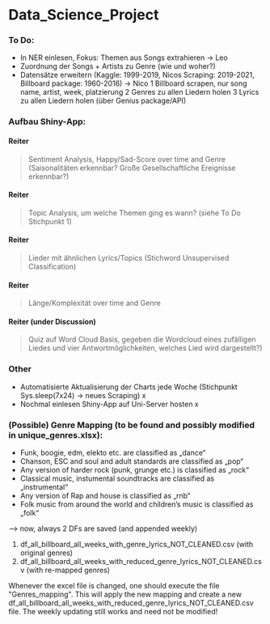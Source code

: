 # Data_Science_Project


### To Do:
- In NER einlesen, Fokus: Themen aus Songs extrahieren      -> Leo
- Zuordnung der Songs + Artists zu Genre (wie und woher?)
- Datensätze erweitern (Kaggle: 1999-2019, Nicos Scraping: 2019-2021, Billboard package: 1960-2016)   -> Nico
1 Billboard scrapen, nur song name, artist, week, platzierung
2 Genres zu allen Liedern holen
3 Lyrics zu allen Liedern holen (über Genius package/API)


### Aufbau Shiny-App:

#### Reiter
> Sentiment Analysis, Happy/Sad-Score over time and Genre (Saisonalitäten erkennbar? Große Gesellschaftliche Ereignisse erkennbar?)

#### Reiter 
> Topic Analysis, um welche Themen ging es wann? (siehe To Do Stichpunkt 1)

#### Reiter 
> Lieder mit ähnlichen Lyrics/Topics (Stichword Unsupervised Classification)

#### Reiter 
> Länge/Komplexität over time and Genre

#### Reiter (under Discussion)
> Quiz auf Word Cloud Basis, gegeben die Wordcloud eines zufälligen Liedes und vier Antwortmöglichkeiten, welches Lied wird dargestellt?)




### Other

- Automatisierte Aktualisierung der Charts jede Woche (Stichpunkt Sys.sleep(7x24) -> neues Scraping) x
- Nochmal einlesen Shiny-App auf Uni-Server hosten x



### (Possible) Genre Mapping (to be found and possibly modified in unique_genres.xlsx):

-	Funk, boogie, edm, elekto etc. are classified as „dance“
-	Chanson, ESC and soul and adult standards are classified as „pop“
-	Any version of harder rock (punk, grunge etc.) is classified as „rock“
-	Classical music, instumental soundtracks are classified as  „instrumental“
-	Any version of Rap and house is classified as „rnb“
-	Folk music from around the world and children’s music is classified as „folk“

--> now, always 2 DFs are saved (and appended weekly)
1) df_all_billboard_all_weeks_with_genre_lyrics_NOT_CLEANED.csv (with original genres)
2) df_all_billboard_all_weeks_with_reduced_genre_lyrics_NOT_CLEANED.csv (with re-mapped genres)

Whenever the excel file is changed, one should execute the file "Genres_mapping". This will apply the new mapping and create a new 
df_all_billboard_all_weeks_with_reduced_genre_lyrics_NOT_CLEANED.csv file. The weekly updating still works and need not be modified!

